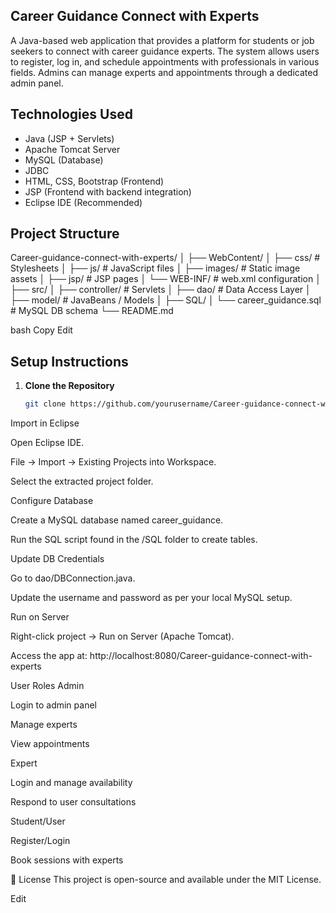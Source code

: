## Career Guidance Connect with Experts

A Java-based web application that provides a platform for students or job seekers to connect with career guidance experts. The system allows users to register, log in, and schedule appointments with professionals in various fields. Admins can manage experts and appointments through a dedicated admin panel.

##  Technologies Used

- Java (JSP + Servlets)
- Apache Tomcat Server
- MySQL (Database)
- JDBC
- HTML, CSS, Bootstrap (Frontend)
- JSP (Frontend with backend integration)
- Eclipse IDE (Recommended)

## Project Structure

Career-guidance-connect-with-experts/
│
├── WebContent/
│ ├── css/ # Stylesheets
│ ├── js/ # JavaScript files
│ ├── images/ # Static image assets
│ ├── jsp/ # JSP pages
│ └── WEB-INF/ # web.xml configuration
│
├── src/
│ ├── controller/ # Servlets
│ ├── dao/ # Data Access Layer
│ ├── model/ # JavaBeans / Models
│
├── SQL/
│ └── career_guidance.sql # MySQL DB schema
└── README.md

bash
Copy
Edit

##  Setup Instructions

1. **Clone the Repository**
   ```bash
   git clone https://github.com/yourusername/Career-guidance-connect-with-experts.git
Import in Eclipse

Open Eclipse IDE.

File → Import → Existing Projects into Workspace.

Select the extracted project folder.

Configure Database

Create a MySQL database named career_guidance.

Run the SQL script found in the /SQL folder to create tables.

Update DB Credentials

Go to dao/DBConnection.java.

Update the username and password as per your local MySQL setup.

Run on Server

Right-click project → Run on Server (Apache Tomcat).

Access the app at: http://localhost:8080/Career-guidance-connect-with-experts

User Roles
Admin

Login to admin panel

Manage experts

View appointments

Expert

Login and manage availability

Respond to user consultations

Student/User

Register/Login

Book sessions with experts

📄 License
This project is open-source and available under the MIT License.


Edit
